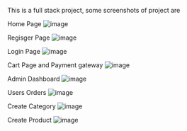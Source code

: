 This is a full stack project, some screenshots of project are

Home Page 
![image](https://github.com/shaquib1/WatchGalaxy/assets/101167802/d8ed799b-7303-486f-a177-e9da0b9889b0)

Regisger Page
![image](https://github.com/shaquib1/WatchGalaxy/assets/101167802/d80c93fc-4f4e-4d34-9414-39666185e823)

Login Page
![image](https://github.com/shaquib1/WatchGalaxy/assets/101167802/487b383f-01bb-4234-aac2-4fcb5931dc2c)

Cart Page and Payment gateway
![image](https://github.com/shaquib1/WatchGalaxy/assets/101167802/a95fc2e7-836a-4284-abef-2e0c977ed0ad)

Admin Dashboard
![image](https://github.com/shaquib1/WatchGalaxy/assets/101167802/1f844468-7c9b-401c-bf5f-ca356c7ee043)

Users Orders
![image](https://github.com/shaquib1/WatchGalaxy/assets/101167802/d01c6cad-4aad-46b0-bb8a-18195b3679f4)

Create Category
![image](https://github.com/shaquib1/WatchGalaxy/assets/101167802/ca8b52c8-ae10-416d-b570-c7e1d26dd34f)

Create Product
![image](https://github.com/shaquib1/WatchGalaxy/assets/101167802/432a0517-6b27-4e6b-a596-5515aedc9d50)




